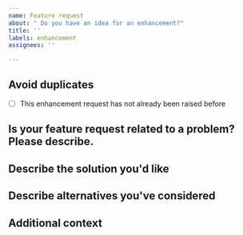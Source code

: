 ```yaml
---
name: Feature request
about: " Do you have an idea for an enhancement?"
title: ''
labels: enhancement
assignees: ''

---
```


<!--
Thanks for proposing an enhancement 🙌 ❤️

The following comments are only meant to encourage you to provide helpful information when creating the issue. Please be as detailed as possible but keep it as short as possible. Please keep the issue as clear as possible, feel free to remove unused headings.

Before opening a new issue, please make sure that we do not have any duplicates already open. You can ensure this by searching the issue list for this repository. If there is a duplicate, please close your issue and add a comment to the existing issue instead.
-->


## Avoid duplicates
* [ ] This enhancement request has not already been raised before


## Is your feature request related to a problem? Please describe.
<!-- A clear and concise description of what the problem is. Ex. I'm always frustrated when [...] -->

## Describe the solution you'd like
<!-- A clear and concise description of what you want to happen. -->

## Describe alternatives you've considered
<!-- A clear and concise description of any alternative solutions or features you've considered. -->

## Additional context
<!-- Add any other context or screenshots about the feature request here. -->
